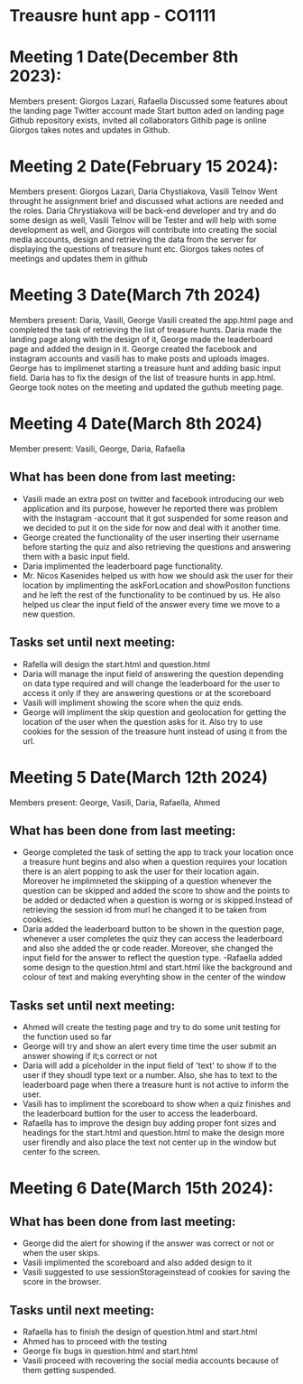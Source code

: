 # Treausre hunt app - CO1111
# Meeting 1 Date(December 8th 2023):
  Members present: Giorgos Lazari, Rafaella
  Discussed some features about the landing page
  Twitter account made
  Start button aded on landing page
  Github repository exists, invited all collaborators
  Githib page is online
  Giorgos takes notes and updates in Github.

# Meeting 2 Date(February 15 2024):
Members present: Giorgos Lazari, Daria Chystiakova, Vasili Telnov
Went throught he assignment brief and discussed what actions are needed and the roles.
Daria Chrystiakova will be back-end developer and try and do some design as well, Vasili Telnov will be Tester and will help with some development as well, and Giorgos will contribute into creating the social media accounts, design and retrieving the data from the server for displaying the questions of treasure hunt etc.
Giorgos takes notes of meetings and updates them in github

# Meeting 3 Date(March 7th 2024)
Members present: Daria, Vasili, George
Vasili created the app.html page and completed the task of retrieving the list of treasure hunts. Daria made the landing page along with the design of it, George made the leaderboard page and added the design in it.
George created the facebook and instagram accounts and vasili has to make posts and uploads images.
George has to implimenet starting a treasure hunt and adding basic input field.
Daria has to fix the design of the list of treasure hunts in app.html.
George took notes on the meeting and updated the guthub meeting page.

# Meeting 4 Date(March 8th 2024)
Member present: Vasili, George, Daria, Rafaella
## What has been done from last meeting:
- Vasili made an extra post on twitter and facebook introducing our web application and its purpose, however he reported there was problem with the instagram -account that it got suspended for some reason and we decided to put it on the side for now and deal with it another time.
- George created the functionality of the user inserting their username before starting the quiz and also retrieving the questions and answering them with a basic input field.
- Daria implimented the leaderboard page functionality. 
- Mr. Nicos Kasenides helped us with how we should ask the user for their location by implimenting the askForLocation and showPositon functions and he left the rest of the functionality to be continued by us. He also helped us clear the input field of the answer every time we move to a new question.
## Tasks set until next meeting:
- Rafella will design the start.html and question.html
- Daria will manage the input field of answering the question depending on data type required and will change the leaderboard for the user to access it only if they are answering questions or at the scoreboard
- Vasili will impliment showing the score when the quiz ends.
- George will impliment the skip question and geolocation for getting the location of the user when the question asks for it. Also try to use cookies for the session of the treasure hunt instead of using it from the url.

# Meeting 5 Date(March 12th 2024)
Members present: George, Vasili, Daria, Rafaella, Ahmed
## What has been done from last meeting:
- George completed the task of setting the app to track your location once a treasure hunt begins and also when a question requires your location there is an alert popping to ask the user for their location again. Moreover he implimneted the skiipping of a question whenever the question can be skipped and added the score to show and the points to be added or dedacted when a question is worng or is skipped.Instead of retrieving the session id from murl he changed it to be taken from cookies.
- Daria added the leaderboard button to be shown in the question page, whenever a user completes the quiz they can access the leaderboard and also she added the qr code reader. Moreover, she changed the input field for the answer to reflect the question type.
-Rafaella added some design to the question.html and start.html like the background and colour of text and making everyhting show in the center of the window

## Tasks set until next meeting:
- Ahmed will create the testing page and try to do some unit testing for the function used so far
- George will try and show an alert every time time the user submit an answer showing if it;s correct or not
- Daria will add a plceholder in the input field of 'text' to show if to the user if they shoudl type text or a number. Also, she has to text to the leaderboard page when there a treasure hunt is not active to inform the user.
- Vasili has to impliment the scoreboard to show when a quiz finishes and the leaderboard buttion for the user to access the leaderboard.
- Rafaella has to improve the design buy adding proper font sizes and headings for the start.html and question.html to make the design more user firendly and also place the text not center up in the window but center fo the screen.

# Meeting 6 Date(March 15th 2024):
## What has been done from last meeting:
- George did the alert for showing if the answer was correct or not or when the user skips.
- Vasili implimented the scoreboard and also added design to it
- Vasili suggested to use sessionStorageinstead of cookies for saving the score in the browser.
## Tasks until next meeting: 
- Rafaella has to finish the design of question.html and start.html
- Ahmed has to proceed with the testing
- George fix bugs in question.html and start.html
- Vasili proceed with recovering the social media accounts because of them getting suspended.
  


